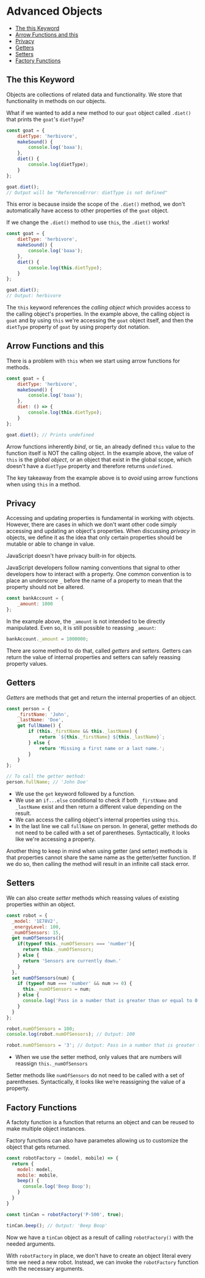 # Advanced Objects

* [The this Keyword](#The-this-Keyword)
* [Arrow Functions and this](#Arrow-Functions-and-this)
* [Privacy](#Privacy)
* [Getters](#Getters)
* [Setters](#Setters)
* [Factory Functions](#Factory-Functions)


## The this Keyword
Objects are collections of related data and functionality. We store that functionality in methods on our objects.

What if we wanted to add a new method to our `goat` object called `.diet()` that prints the `goat`'s `dietType`?

```js
const goat = {
    dietType: 'herbivore',
    makeSound() {
        console.log('baaa');
    },
    diet() {
        console.log(dietType);
    }
};

goat.diet();
// Output will be "ReferenceError: dietType is not defined"
```

This error is because inside the scope of the `.diet()` method, we don't automatically have access to other properties of the `goat` object.

If we change the `.diet()` method to use `this`, the `.diet()` works!

```js
const goat = {
    dietType: 'herbivore',
    makeSound() {
        console.log('baaa');
    },
    diet() {
        console.log(this.dietType);
    }
};

goat.diet();
// Output: herbivore
```

The `this` keyword references the *calling object* which provides access to the calling object's properties. In the example above, the calling object is `goat` and by using `this` we're accessing the `goat` object itself, and then the `dietType` property of `goat` by using property dot notation.

## Arrow Functions and this
There is a problem with `this` when we start using arrow functions for methods.

```js
const goat = {
    dietType: 'herbivore',
    makeSound() {
        console.log('baaa');
    },
    diet: () => {
        console.log(this.dietType);
    }
};

goat.diet(); // Prints undefined
```

Arrow functions inherently *bind*, or tie, an already defined `this` value to the function itself is NOT the calling object. In the example above, the value of `this` is the *global object*, or an object that exist in the global scope, which doesn't have a `dietType` property and therefore returns `undefined`.

The key takeaway from the example above is to *avoid* using arrow functions when using `this` in a method.

## Privacy
Accessing and updating properties is fundamental in working with objects. However, there are cases in which we don't want other code simply accessing and updating an object's properties. When discussing *privacy* in objects, we define it as the idea that only certain properties should be mutable or able to change in value.

JavaScript doesn't have privacy built-in for objects.

JavaScript developers follow naming conventions that signal to other developers how to interact with a property. One common convention is to place an underscore `_` before the name of a property to mean that the property should not be altered.

```js
const bankAccount = {
    _amount: 1000
};
```

In the example above, the `_amount` is not intended to be directly manipulated.
Even so, it is still possible to reassing `_amount`:

```js
bankAccount._amount = 1000000;
```

There are some method to do that, called *getters* and *setters*. Getters can return the value of internal properties and setters can safely reassing property values.

## Getters
*Getters* are methods that get and return the internal properties of an object.

```js
const person = {
    _firstName: 'John',
    _lastName: 'Doe',
    get fullName() {
        if (this._firstName && this._lastName) {
            return `${this._firstName} ${this._lastName}`;
        } else {
            return 'Missing a first name or a last name.';
        }
    }
};

// To call the getter method:
person.fullName; // 'John Doe'
```

+ We use the `get` keyword followed by a function.
+ We use an `if...else` conditional to check if both `_firstName` and `_lastName` exist and then return a different value depending on the result.
+ We can access the calling object's internal properties using `this`.
+ In the last line we call `fullName` on person. In general, getter methods do not need to be called with a set of parentheses. Syntactically, it looks like we're accessing a property.

Another thing to keep in mind when using getter (and setter) methods is that properties cannot share the same name as the getter/setter function. If we do so, then calling the method will result in an infinite call stack error.

## Setters
We can also create *setter* methods which reassing values of existing properties within an object.

```js
const robot = {
  _model: '1E78V2',
  _energyLevel: 100,
  _numOfSensors: 15,
  get numOfSensors(){
    if(typeof this._numOfSensors === 'number'){
      return this._numOfSensors;
    } else {
      return 'Sensors are currently down.'
    }
  },
  set numOfSensors(num) {
    if (typeof num === 'number' && num >= 0) {
      this._numOfSensors = num;
    } else {
      console.log('Pass in a number that is greater than or equal to 0');
    }
  }
};

robot.numOfSensors = 100;
console.log(robot.numOfSensors); // Output: 100

robot.numOfSensors = '3'; // Output: Pass in a number that is greater than or equal to 0
```

+ When we use the setter method, only values that are numbers will reassign `this._numOfSensors`

Setter methods like `numOfSensors` do not need to be called with a set of parentheses. Syntactically, it looks like we’re reassigning the value of a property.

## Factory Functions
A factoty function is a function that returns an object and can be reused to make multiple object instances.

Factory functions can also have parametes allowing us to customize the object that gets returned.

```js
const robotFactory = (model, mobile) => {
  return {
    model: model,
    mobile: mobile,
    beep() {
      console.log('Beep Boop');
    }
  }
}

const tinCan = robotFactory('P-500', true);

tinCan.beep(); // Output: 'Beep Boop'
```

Now we have a `tinCan` object as a result of calling `robotFactory()` with the needed arguments.

With `robotFactory` in place, we don't have to create an object literal every time we need a new robot. Instead, we can invoke the `robotFactory` function with the necessary arguments.  